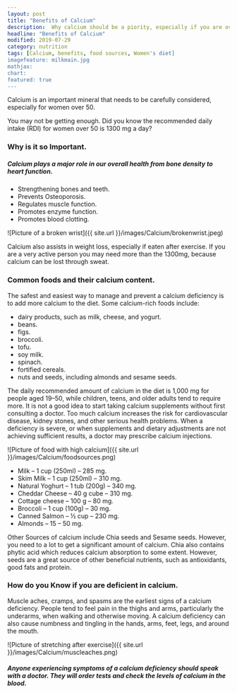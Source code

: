 ```yaml
---
layout: post
title: "Benefits of Calcium"
description:  Why calcium should be a piority, especially if you are over 50.
headline: "Benefits of Calcium"
modified: 2019-07-29
category: nutrition
tags: [Calcium, benefits, food sources, Women's diet]
imagefeature: milkmain.jpg 
mathjax: 
chart:
featured: true
---
```

<style>

	

		.post-template .notepad-post-content > div:not(.notepad-post-title) p:first-child {

			    font-size: 1rem;
		
		}

		.notepad-post-title h1{

        	color: #e51843!important;
    	}

</style>


Calcium is an important mineral that needs to be carefully considered, especially for women over 50.

You may not be getting enough. Did you know the recommended daily intake (RDI) for women over 50 is 1300 mg a day?


### Why is it so Important.

##### Calcium plays a major role in our overall health from bone density to heart function.

+ Strengthening bones and teeth.
+ Prevents Osteoporosis.
+ Regulates muscle function.
+ Promotes enzyme function.
+ Promotes blood clotting.

![Picture of a broken wrist]({{ site.url }}/images/Calcium/brokenwrist.jpeg)

Calcium also assists in weight loss, especially if eaten after exercise. If you are a very active person you may need more than the 1300mg, because calcium can be lost through sweat.

### Common foods and their calcium content.
The safest and easiest way to manage and prevent a calcium deficiency is to add more calcium to the diet.
Some calcium-rich foods include:

+ dairy products, such as milk, cheese, and yogurt.
+ beans.
+ figs.
+ broccoli.
+ tofu.
+ soy milk.
+ spinach.
+ fortified cereals.
+ nuts and seeds, including almonds and sesame seeds.

The daily recommended amount of calcium in the diet is 1,000 mg for people aged 19–50, while children, teens, and older adults tend to require more.
It is not a good idea to start taking calcium supplements without first consulting a doctor. Too much calcium increases the risk for cardiovascular disease, kidney stones, and other serious health problems.
When a deficiency is severe, or when supplements and dietary adjustments are not achieving sufficient results, a doctor may prescribe calcium injections.

![Picture of food with high calcium]({{ site.url }}/images/Calcium/foodsources.png)

+ Milk – 1 cup (250ml) – 285 mg.
+ Skim Milk – 1 cup (250ml) – 310 mg.
+ Natural Yoghurt – 1 tub (200g) – 340 mg.
+ Cheddar Cheese – 40 g cube – 310 mg.
+ Cottage cheese – 100 g – 80 mg.
+ Broccoli – 1 cup (100g) – 30 mg.
+ Canned Salmon – ½ cup – 230 mg.
+ Almonds – 15 – 50 mg.

Other Sources of calcium include Chia seeds and Sesame seeds. However, you need to a lot to get a significant amount of calcium. Chia also contains phytic acid which reduces calcium absorption to some extent. However, seeds are a great source of other beneficial nutrients, such as antioxidants, good fats and protein.


### How do you Know if you are deficient in calcium.

Muscle aches, cramps, and spasms are the earliest signs of a calcium deficiency. People tend to feel pain in the thighs and arms, particularly the underarms, when walking and otherwise moving. A calcium deficiency can also cause numbness and tingling in the hands, arms, feet, legs, and around the mouth.

![Picture of stretching after exercise]({{ site.url }}/images/Calcium/muscleaches.png)

##### Anyone experiencing symptoms of a calcium deficiency should speak with a doctor. They will order tests and check the levels of calcium in the blood.


